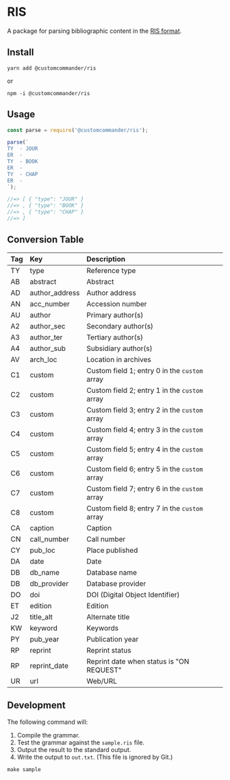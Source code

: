 # RIS

A package for parsing bibliographic content in the [RIS format][ris-file-format].

[ris-file-format]: https://en.wikipedia.org/wiki/RIS_(file_format)

## Install

```
yarn add @customcommander/ris
```

or

```
npm -i @customcommander/ris
```

## Usage

```javascript
const parse = require('@customcommander/ris');

parse(`
TY  - JOUR
ER  - 
TY  - BOOK
ER  - 
TY  - CHAP
ER  - 
`);

//=> [ { "type": "JOUR" }
//=> , { "type": "BOOK" }
//=> , { "type": "CHAP" }
//=> ]
```

## Conversion Table

| Tag | Key            | Description                                   |
|:----|:---------------|:----------------------------------------------|
| TY  | type           | Reference type                                |
| AB  | abstract       | Abstract                                      |
| AD  | author_address | Author address                                |
| AN  | acc_number     | Accession number                              |
| AU  | author         | Primary author(s)                             |
| A2  | author_sec     | Secondary author(s)                           |
| A3  | author_ter     | Tertiary author(s)                            |
| A4  | author_sub     | Subsidiary author(s)                          |
| AV  | arch_loc       | Location in archives                          |
| C1  | custom         | Custom field 1; entry 0 in the `custom` array |
| C2  | custom         | Custom field 2; entry 1 in the `custom` array |
| C3  | custom         | Custom field 3; entry 2 in the `custom` array |
| C4  | custom         | Custom field 4; entry 3 in the `custom` array |
| C5  | custom         | Custom field 5; entry 4 in the `custom` array |
| C6  | custom         | Custom field 6; entry 5 in the `custom` array |
| C7  | custom         | Custom field 7; entry 6 in the `custom` array |
| C8  | custom         | Custom field 8; entry 7 in the `custom` array |
| CA  | caption        | Caption                                       |
| CN  | call_number    | Call number                                   |
| CY  | pub_loc        | Place published                               |
| DA  | date           | Date                                          |
| DB  | db_name        | Database name                                 |
| DB  | db_provider    | Database provider                             |
| DO  | doi            | DOI (Digital Object Identifier)               |
| ET  | edition        | Edition                                       |
| J2  | title_alt      | Alternate title                               |
| KW  | keyword        | Keywords                                      |
| PY  | pub_year       | Publication year                              |
| RP  | reprint        | Reprint status                                |
| RP  | reprint_date   | Reprint date when status is "ON REQUEST"      |
| UR  | url            | Web/URL                                       |

## Development

The following command will:

1.  Compile the grammar.
2.  Test the grammar against the `sample.ris` file.
3.  Output the result to the standard output.
4.  Write the output to `out.txt`. (This file is ignored by Git.)

```
make sample
```
